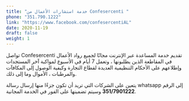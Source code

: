 ```yaml
---
title: "خدمة استشارات الأعمال من Confesercenti "
phone: "351.790.1222"
link: "https://www.facebook.com/confesercentiAL"
date: 2020-11-19
draft: false
weight: 1
---
```


تواصل Confesercenti تقديم خدمة المساعدة عبر الإنترنت مجانًا لجميع رواد الأعمال في المقاطعة الذين يطلبونها ، وتعمل 7 أيام في الأسبوع لمواكبة آخر المستجدات وإطلاعهم على الأحكام التنظيمية العديدة لقطاع التجارة وكيفية الوصول إلى المكافآت والمرطبات ، الأموال وما إلى ذلك.

يتعين على الشركات التي تريد أن تكون جزءًا منها إرسال رسالة whatsapp إلى الرقم **351/7901222** وسيتم تضمينها على الفور في الخدمة المجانية.
